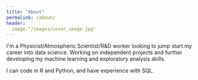```yaml
---
title: "About"
permalink: /about/
header:
  image:"/images/cover_image.jpg"
---
```


I'm a Physicist/Atmospheric Scientist/R&D worker looking to jump start my career into data science. Working on independent projects and further developing my machine learning and exploratory analysis skills.

I can code in R and Python, and have experience with SQL.